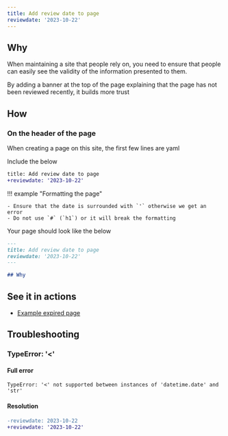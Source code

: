 ```yaml
---
title: Add review date to page
reviewdate: '2023-10-22'
---
```


## Why

When maintaining a site that people rely on, you need to ensure that people can easily see the validity of the information presented to them.

By adding a banner at the top of the page explaining that the page has not been reviewed recently, it builds more trust

## How

### On the header of the page

When creating a page on this site, the first few lines are yaml

Include the below

``` diff
title: Add review date to page
+reviewdate: '2023-10-22'
```

!!! example "Formatting the page"

    - Ensure that the date is surrounded with `'` otherwise we get an error
    - Do not use `#` (`h1`) or it will break the formatting


Your page should look like the below

```markdown
---
title: Add review date to page
reviewdate: '2023-10-22'
---

## Why
```

## See it in actions

- [Example expired page](expired-page-example.md)


## Troubleshooting

### TypeError: '<'

#### Full error

```text
TypeError: '<' not supported between instances of 'datetime.date' and 'str'
```

#### Resolution

```diff
-reviewdate: 2023-10-22
+reviewdate: '2023-10-22'
```
